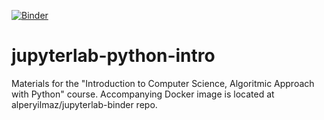 [![Binder](https://mybinder.org/badge_logo.svg)](https://mybinder.org/v2/gh/alperyilmaz/jupyterlab-python-intro/master?urlpath=lab/tree/index.ipynb)

# jupyterlab-python-intro

Materials for the "Introduction to Computer Science, Algoritmic Approach with Python" course. Accompanying Docker image is located at alperyilmaz/jupyterlab-binder repo. 
